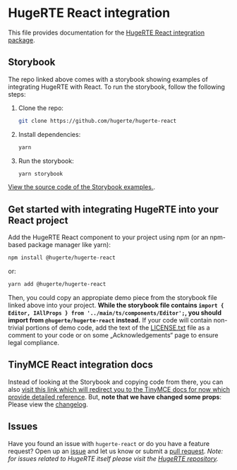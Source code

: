 # HugeRTE React integration
This file provides documentation for the [HugeRTE React integration package](https://github.com/hugerte/hugerte-react).

## Storybook
The repo linked above comes with a storybook showing examples of integrating HugeRTE with React. To run the storybook, follow the following steps:
1. Clone the repo:
   ```bash
   git clone https://github.com/hugerte/hugerte-react
   ```
2. Install dependencies:
   ```bash
   yarn
   ```
3. Run the storybook:
   ```bash
   yarn storybook
   ```

[View the source code of the Storybook examples.](https://github.com/hugerte/hugerte-react/blob/main/src/stories/Editor.stories.tsx).

## Get started with integrating HugeRTE into your React project
Add the HugeRTE React component to your project using npm (or an npm-based package manager like yarn):

```bash
npm install @hugerte/hugerte-react
```

or:

```bash
yarn add @hugerte/hugerte-react
```

Then, you could copy an appropiate demo piece from the storybook file linked above into your project. **While the storybook file contains `import { Editor, IAllProps } from '../main/ts/components/Editor';`, you should import from `@hugerte/hugerte-react` instead.** If your code will contain non-trivial portions of demo code, add the text of the [LICENSE.txt](LICENSE.txt) file as a comment to your code or on some „Acknowledgements“ page to ensure legal compliance.

## TinyMCE React integration docs
Instead of looking at the Storybook and copying code from there, you can also [visit this link which will redirect you to the TinyMCE docs for now which provide detailed reference](https://hugerte.org/docs/hugerte/1/react-ref). But, **note that we have changed some props**: Please view the [changelog](https://github.com/hugerte/hugerte-react/blob/main/CHANGELOG.md).

## Issues

Have you found an issue with `hugerte-react` or do you have a feature request? Open up an [issue](https://github.com/hugerte/hugerte-react/issues) and let us know or submit a [pull request](https://github.com/hugerte/hugerte-react/pulls). *Note: for issues related to HugeRTE itself please visit the [HugeRTE repository](https://github.com/hugerte/hugerte).*
